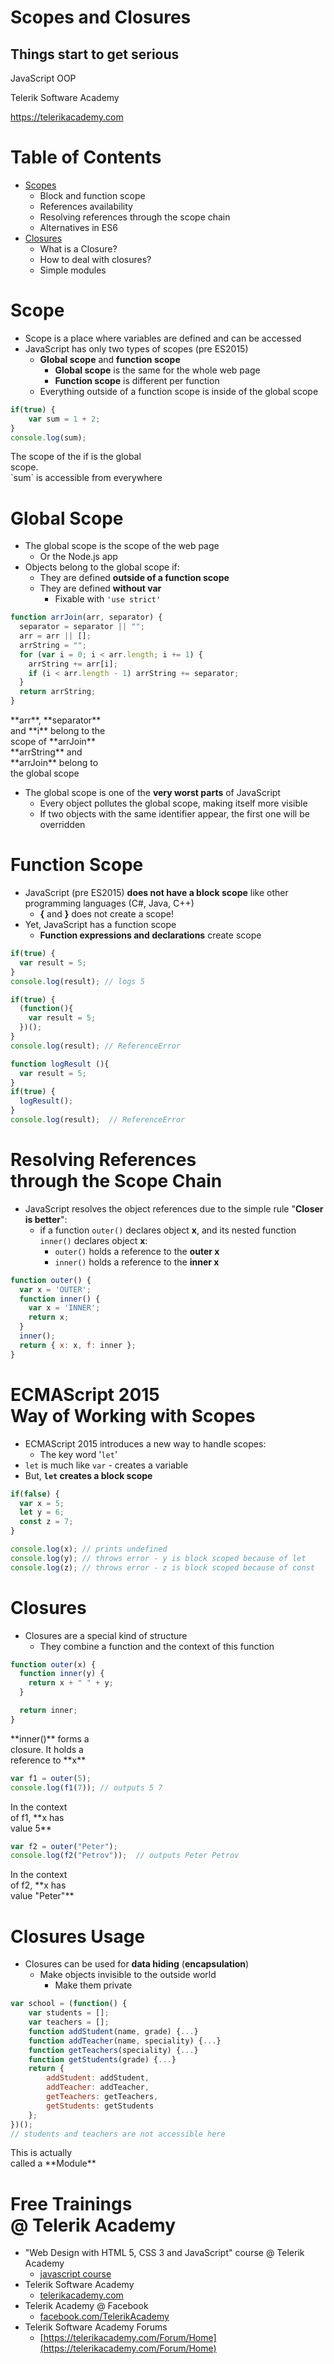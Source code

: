 <!-- section start -->
<!-- attr: { id:'', class:'slide-title', showInPresentation:true, hasScriptWrapper:true } -->
# Scopes and Closures
## Things start to get serious

<!-- <img class="slide-image" showInPresentation="true" src="imgs\pic01.png" style="top:48.48%; left:65.53%; width:38.79%; z-index:-1" /> -->

<article class="signature">
	<p class="signature-course">JavaScript OOP</p>
	<p class="signature-initiative">Telerik Software Academy</p>
	<a href="https://telerikacademy.com" class="signature-link">https://telerikacademy.com</a>
</article>

<!-- section start -->
<!-- attr: { showInPresentation:true, hasScriptWrapper:true } -->
# Table of Contents
- [Scopes](#scope)
  - Block and function scope
  - References availability
  - Resolving references through the scope chain
  - Alternatives in ES6
- [Closures](#closures)
  - What is a Closure?
  - How to deal with closures?
  - Simple modules


<!-- section start -->
<!-- attr: { id:'scope', class:'slide-section', showInPresentation:true, hasScriptWrapper:true } -->
# Scope

<!-- <img class="slide-image" showInPresentation="true" src="imgs\pic03.png" style="top:45%; left:30.1%; width:40%; border-radius: 15px" /> -->


<!-- attr: { showInPresentation:true, hasScriptWrapper:true, style:'font-size:0.85em' } -->
<!-- # Scope -->
- Scope is a place where variables are defined and can be accessed
- JavaScript has only two types of scopes (pre ES2015)
  - **Global scope** and **function scope**
    - **Global scope** is the same for the whole web page
    - **Function scope** is different per function
  - Everything outside of a function scope is inside of the global scope

```js
if(true) {
    var sum = 1 + 2;
}
console.log(sum);
```

<div class="fragment balloon" style="top:64.83%; left:46.52%; width:48.28%">The scope of the if is the global scope.<br/>`sum` is accessible from everywhere</div>


<!-- attr: { showInPresentation:true, hasScriptWrapper:true, style:'font-size:0.8em' } -->
# Global Scope
- The global scope is the scope of the web page
  - Or the Node.js app
- Objects belong to the global scope if:
  - They are defined **outside of a function scope**
  - They are defined **without var**
    - Fixable with `'use strict'`

```js
function arrJoin(arr, separator) {
  separator = separator || "";
  arr = arr || [];
  arrString = "";
  for (var i = 0; i < arr.length; i += 1) {
    arrString += arr[i];
    if (i < arr.length - 1) arrString += separator;
  }
  return arrString;
}
```

<div class="fragment balloon" style="top:51.36%; left:59.00%; width:30.13%">**arr**, **separator** and **i** belong to the scope of **arrJoin**</div>

<div class="fragment balloon" style="top:85.57%; left:45.70%; width:29.13%">**arrString** and **arrJoin** belong to the global scope</div>



<!-- attr: { showInPresentation:true, hasScriptWrapper:true } -->

- The global scope is one of the **very worst parts** of JavaScript
  - Every object pollutes the global scope, making itself more visible
  - If two objects with the same identifier appear, the first one will be overridden


<!-- attr: { class:'slide-section demo', showInPresentation:true, hasScriptWrapper:true } -->
<!-- # Global Scope
## [Demo]() -->


<!-- attr: { showInPresentation:true, hasScriptWrapper:true, style:'font-size:0.8em' } -->
# Function Scope
- JavaScript (pre ES2015) **does not have a block scope** like other programming languages (C#, Java, C++)
  - **{** and **}** does not create a scope!
- Yet, JavaScript has a function scope
  - **Function expressions and declarations** create scope

<!-- attr: { showInPresentation:true, hasScriptWrapper:true, style:'font-size:0.8em' } -->
<!-- # Function Scope - _Example_ -->

```js
if(true) { 
  var result = 5;
}
console.log(result); // logs 5
```

```js
if(true) {
  (function(){ 
    var result = 5;
  })();
}
console.log(result); // ReferenceError
```

```js
function logResult (){ 
  var result = 5;
}
if(true) { 
  logResult();
}
console.log(result);  // ReferenceError
```



<!-- attr: { class:'slide-section demo', showInPresentation:true, hasScriptWrapper:true } -->
<!-- # Function Scope
## [Demo]() -->


<!-- attr: { showInPresentation:true, hasScriptWrapper:true, style:'font-size:0.85em' } -->
# Resolving References<br/>through the Scope Chain
- JavaScript resolves the object references due to the simple rule "**Closer is better**":
  - if a function `outer()` declares object **x**, and its nested function `inner()` declares object **x**:
    - `outer()` holds a reference to the **outer x**
    - `inner()` holds a reference to the **inner x**

```js
function outer() { 
  var x = 'OUTER';
  function inner() {
    var x = 'INNER';
    return x;
  }
  inner();
  return { x: x, f: inner };
}
```


<!-- attr: { showInPresentation:true, hasScriptWrapper:true, style:'font-size:0.8em' } -->
# ECMAScript 2015<br/>Way of Working with Scopes
- ECMAScript 2015 introduces a new way to handle scopes:
  - The key word '`let`'
- `let` is much like `var` - creates a variable
- But, **`let` creates a block scope**

```js
if(false) {
  var x = 5;
  let y = 6;
  const z = 7;
}

console.log(x); // prints undefined
console.log(y); // throws error - y is block scoped because of let
console.log(z); // throws error - z is block scoped because of const
```


<!-- section start -->
<!-- attr: { id:'closures', class:'slide-section', showInPresentation:true, hasScriptWrapper:true } -->
# Closures

<!-- <img class="slide-image" showInPresentation="true" src="imgs\closures.png" style="top:45%; left:32.5%; width:35%; border-radius: 15px" /> -->

<!-- attr: { showInPresentation:true, hasScriptWrapper:true, style:'font-size:0.9em' } -->
<!-- # Closures -->
- Closures are a special kind of structure  
  - They combine a function and the context of this function

```js
function outer(x) {
  function inner(y) {
    return x + " " + y;
  }

  return inner;
}
```

<div class="fragment balloon" style="top:35.85%; left:42.49%; width:25%">**inner()** forms a closure. It holds a reference to **x**</div>

```js
var f1 = outer(5);
console.log(f1(7)); // outputs 5 7
```

<div class="fragment balloon" style="top:57.01%; left:54.22%; width:21%">In the context of f1, **x has value 5**</div>


```js
var f2 = outer("Peter");
console.log(f2("Petrov"));  // outputs Peter Petrov
```
<div class="fragment balloon" style="top:72%; left:63.83%; width:21%">In the context of f2, **x has value "Peter"**</div>


<!-- attr: { showInPresentation:true, hasScriptWrapper:true, style:'font-size:0.8em' } -->
# Closures Usage
- Closures can be used for **data hiding** (**encapsulation**)
  - Make objects invisible to the outside world
    - Make them private

```js
var school = (function() {
    var students = [];
    var teachers = [];
    function addStudent(name, grade) {...}
    function addTeacher(name, speciality) {...}
    function getTeachers(speciality) {...}
    function getStudents(grade) {...}
    return {
        addStudent: addStudent,
        addTeacher: addTeacher,
        getTeachers: getTeachers,
        getStudents: getStudents
    };
})();
// students and teachers are not accessible here
```

<div class="fragment balloon" style="top:60.01%; left:60.01%; width:27.37%">This is actually called a **Module**</div>


<!-- section start -->
<!-- attr: { class:'slide-section', showInPresentation:true, id:'questions' } -->
<!-- # Scopes and Closures
## Questions? -->


<!-- attr: { showInPresentation:true, hasScriptWrapper:true, style:'font-size: 0.9em' } -->
# Free Trainings<br/>@ Telerik Academy
- "Web Design with HTML 5, CSS 3 and JavaScript" course @ Telerik Academy
  - [javascript course](http://academy.telerik.com/student-courses/web-design-and-ui/javascript-fundamentals/about)
- Telerik Software Academy
  - [telerikacademy.com](https://telerikacademy.com)
- Telerik Academy @ Facebook
  - [facebook.com/TelerikAcademy](https://facebook.com/TelerikAcademy)
- Telerik Software Academy Forums
  - [https://telerikacademy.com/Forum/Home](https://telerikacademy.com/Forum/Home)
